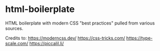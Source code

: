 # html-boilerplate

HTML boilerplate with modern CSS "best practices" pulled from various sources.

Credits to:
https://moderncss.dev/
https://css-tricks.com/
https://type-scale.com/
https://piccalil.li/ 
